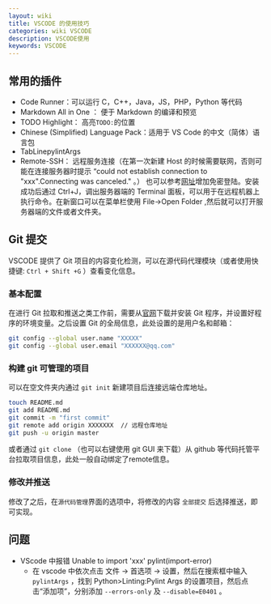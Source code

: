```yaml
---
layout: wiki
title: VSCODE 的使用技巧
categories: wiki VSCODE
description: VSCODE使用
keywords: VSCODE
---
```


## 常用的插件

+ Code Runner：可以运行 C，C++，Java，JS，PHP，Python 等代码
+ Markdown All in One ： 便于 Markdown 的编译和预览
+ TODO Highlight： 高亮`TODO:`的位置
+ Chinese (Simplified) Language Pack：适用于 VS Code 的中文（简体）语言包
+ TabLinepylintArgs
+ Remote-SSH： 远程服务连接（在第一次新建 Host 的时候需要联网，否则可能在连接服务器时提示 “could not establish connection to "xxx".Connecting was canceled." 。） 也可以参考[网址](https://blog.csdn.net/Austin_Yan/article/details/100176024)增加免密登陆。安装成功后通过 Ctrl+J，调出服务器端的 Terminal 面板，可以用于在远程机器上执行命令。在新窗口可以在菜单栏使用 File->Open Folder ,然后就可以打开服务器端的文件或者文件夹。


## Git 提交

VSCODE 提供了 Git 项目的内容变化检测，可以在源代码代理模块（或者使用快捷键: `Ctrl + Shift +G` ）查看变化信息。

### 基本配置

在进行 Git 拉取和推送之类工作前，需要从[官网](https://git-scm.com/)下载并安装 Git 程序，并设置好程序的环境变量。之后设置 Git 的全局信息，此处设置的是用户名和邮箱：
```bash
git config --global user.name "XXXXX" 
git config --global user.email "XXXXXX@qq.com"
```
### 构建 git 可管理的项目
可以在空文件夹内通过 `git init` 新建项目后连接远端仓库地址。
```bash
touch README.md 
git add README.md 
git commit -m "first commit" 
git remote add origin XXXXXXX  // 远程仓库地址
git push -u origin master
```

或者通过 `git clone` （也可以右键使用 git GUI 来下载）从 github 等代码托管平台拉取项目信息，此处一般自动绑定了remote信息。

### 修改并推送

修改了之后，在`源代码管理`界面的选项中，将修改的内容 `全部提交` 后选择推送，即可实现。

## 问题

+ VScode 中报错 Unable to import 'xxx' pylint(import-error) 
  + 在 vscode 中依次点击 文件 -> 首选项 -> 设置，然后在搜索框中输入 `pylintArgs` ，找到 Python>Linting:Pylint Args 的设置项目，然后点击“添加项”，分别添加 `--errors-only` 及 `--disable=E0401` 。